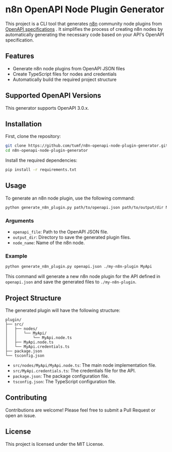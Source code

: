 # n8n OpenAPI Node Plugin Generator

This project is a CLI tool that generates [n8n](https://n8n.io/) community node plugins from [OpenAPI specifications](https://swagger.io/specification/) . It simplifies the process of creating n8n nodes by automatically generating the necessary code based on your API's OpenAPI specification.

## Features

- Generate n8n node plugins from OpenAPI JSON files
- Create TypeScript files for nodes and credentials
- Automatically build the required project structure


## Supported OpenAPI Versions

This generator supports OpenAPI 3.0.x.


## Installation

First, clone the repository:

```bash
git clone https://github.com/tumf/n8n-openapi-node-plugin-generator.git
cd n8n-openapi-node-plugin-generator
```

Install the required dependencies:

```bash
pip install -r requirements.txt
```

## Usage

To generate an n8n node plugin, use the following command:

```bash
python generate_n8n_plugin.py path/to/openapi.json path/to/output/dir NodeName
```

### Arguments

- `openapi_file`: Path to the OpenAPI JSON file.
- `output_dir`: Directory to save the generated plugin files.
- `node_name`: Name of the n8n node.

### Example

```bash
python generate_n8n_plugin.py openapi.json ./my-n8n-plugin MyApi
```

This command will generate a new n8n node plugin for the API defined in `openapi.json` and save the generated files to `./my-n8n-plugin`.

## Project Structure

The generated plugin will have the following structure:

```
plugin/
├── src/
│   ├── nodes/
│   │   └── MyApi/
│   │       └── MyApi.node.ts
│   ├── MyApi.node.ts
│   └── MyApi.credentials.ts
├── package.json
└── tsconfig.json
```

- `src/nodes/MyApi/MyApi.node.ts`: The main node implementation file.
- `src/MyApi.credentials.ts`: The credentials file for the API.
- `package.json`: The package configuration file.
- `tsconfig.json`: The TypeScript configuration file.

## Contributing

Contributions are welcome! Please feel free to submit a Pull Request or open an issue.

## License

This project is licensed under the MIT License.

